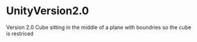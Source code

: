 UnityVersion2.0
===============

Version 2.0 Cube sitting in the middle of a plane with boundries so the cube is restriced

